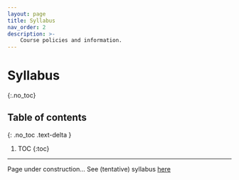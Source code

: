 ```yaml
---
layout: page
title: Syllabus
nav_order: 2
description: >-
    Course policies and information.
---
```


# Syllabus 
{:.no_toc}

## Table of contents
{: .no_toc .text-delta }

1. TOC
{:toc}

---

Page under construction...
See (tentative) syllabus [here](https://docs.google.com/document/d/1YbU2V1225l-x12fQKUVlMM4-4mK96GNLAb7WUcLVrbA/edit?usp=sharing) 

